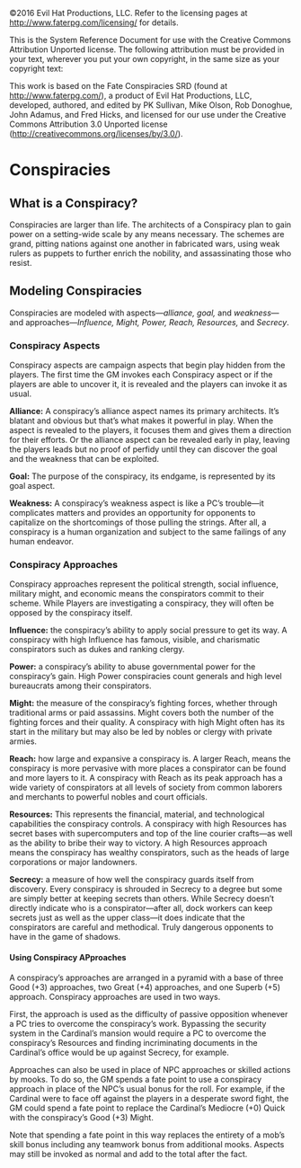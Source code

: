 

©2016 Evil Hat Productions, LLC. Refer to the licensing pages at http://www.faterpg.com/licensing/ for details.

This is the System Reference Document for use with the Creative Commons Attribution Unported license. The following attribution must be provided in your text, wherever you put your own copyright, in the same size as your copyright text:

This work is based on the Fate Conspiracies SRD (found at http://www.faterpg.com/), a product of Evil Hat Productions, LLC, developed, authored, and edited by PK Sullivan, Mike Olson, Rob Donoghue, John Adamus, and Fred Hicks, and licensed for our use under the Creative Commons Attribution 3.0 Unported license (http://creativecommons.org/licenses/by/3.0/).

# Conspiracies

## What is a Conspiracy? 

Conspiracies are larger than life. The architects of a Conspiracy plan to gain power on a setting-wide scale by any means necessary. The schemes are grand, pitting nations against one another in fabricated wars, using weak rulers as puppets to further enrich the nobility, and assassinating those who resist. 

## Modeling Conspiracies

Conspiracies are modeled with aspects—<em>alliance, goal, </em>and<em> weakness</em>—and approaches—<em>Influence, Might, Power, Reach, Resources, </em>and<em> Secrecy</em>. 

### Conspiracy Aspects

Conspiracy aspects are campaign aspects that begin play hidden from the players. The first time the GM invokes each Conspiracy aspect or if the players are able to uncover it, it is revealed and the players can invoke it as usual. 

<strong>Alliance:</strong> A conspiracy’s alliance aspect names its primary architects. It’s blatant and obvious but that’s what makes it powerful in play. When the aspect is revealed to the players, it focuses them and gives them a direction for their efforts. Or the alliance aspect can be revealed early in play, leaving the players leads but no proof of perfidy until they can discover the goal and the weakness that can be exploited. 

<strong>Goal:</strong> The purpose of the conspiracy, its endgame, is represented by its goal aspect.  

<strong>Weakness:</strong> A conspiracy’s weakness aspect is like a PC’s trouble—it complicates matters and provides an opportunity for opponents to capitalize on the shortcomings of those pulling the strings. After all, a conspiracy is a human organization and subject to the same failings of any human endeavor.  

### Conspiracy Approaches

Conspiracy approaches represent the political strength, social influence, military might, and economic means the conspirators commit to their scheme. While Players are investigating a conspiracy, they will often be opposed by the conspiracy itself. 

<strong>Influence:</strong> the conspiracy’s ability to apply social pressure to get its way. A conspiracy with high Influence has famous, visible, and charismatic conspirators such as dukes and ranking clergy. 

<strong>Power:</strong> a conspiracy’s ability to abuse governmental power for the conspiracy’s gain. High Power conspiracies count generals and high level bureaucrats among their conspirators. 

<strong>Might:</strong> the measure of the conspiracy’s fighting forces, whether through traditional arms or paid assassins. Might covers both the number of the fighting forces and their quality. A conspiracy with high Might often has its start in the military but may also be led by nobles or clergy with private armies. 

<strong>Reach:</strong> how large and expansive a conspiracy is. A larger Reach, means the conspiracy is more pervasive with more places a conspirator can be found and more layers to it. A conspiracy with Reach as its peak approach has a wide variety of conspirators at all levels of society from common laborers and merchants to powerful nobles and court officials. 

<strong>Resources:</strong> This represents the financial, material, and technological capabilities the conspiracy controls. A conspiracy with high Resources has secret bases with supercomputers and top of the line courier crafts—as well as the ability to bribe their way to victory. A high Resources approach means the conspiracy has wealthy conspirators, such as the heads of large corporations or major landowners. 

<strong>Secrecy:</strong> a measure of how well the conspiracy guards itself from discovery. Every conspiracy is shrouded in Secrecy to a degree but some are simply better at keeping secrets than others. While Secrecy doesn’t directly indicate who is a conspirator—after all, dock workers can keep secrets just as well as the upper class—it does indicate that the conspirators are careful and methodical. Truly dangerous opponents to have in the game of shadows.

#### Using Conspiracy APproaches

A conspiracy’s approaches are arranged in a pyramid with a base of three Good (+3) approaches, two Great (+4) approaches, and one Superb (+5) approach. Conspiracy approaches are used in two ways. 

First, the approach is used as the difficulty of passive opposition whenever a PC tries to overcome the conspiracy’s work. Bypassing the security system in the Cardinal’s mansion would require a PC to overcome the conspiracy’s Resources and finding incriminating documents in the Cardinal’s office would be up against Secrecy, for example. 

Approaches can also be used in place of NPC approaches or skilled actions by mooks. To do so, the GM spends a fate point to use a conspiracy approach in place of the NPC’s usual bonus for the roll. For example, if the Cardinal were to face off against the players in a desperate sword fight, the GM could spend a fate point to replace the Cardinal’s Mediocre (+0) Quick with the conspiracy’s Good (+3) Might. 

Note that spending a fate point in this way replaces the entirety of a mob’s skill bonus including any teamwork bonus from additional mooks. Aspects may still be invoked as normal and add to the total after the fact.

